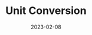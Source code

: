 ---
layout: project
title: Unit Conversion
date: 2023-02-08
last_updated: 2023-02-10
tech: 
- Swift
- SwiftUI

repo_link: https://github.com/SeikaHirori/unitConversion_iOS
repo_id:

tags:
- iOS Development


project_id: unit_conversion_001
short_summary:
---
